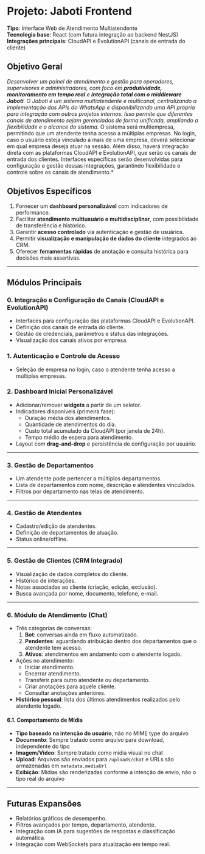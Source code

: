 # Projeto: Jaboti Frontend
**Tipo**: Interface Web de Atendimento Multiatendente  
**Tecnologia base**: React (com futura integração ao backend NestJS)  
**Integrações principais**: CloudAPI e EvolutionAPI (canais de entrada do cliente)


## Objetivo Geral
*Desenvolver um painel de atendimento e gestão para operadores, supervisores e administradores, com foco em **produtividade, monitoramento em tempo real** e **integração total com o middleware Jaboti**.
O Jaboti é um sistema multiatendente e multicanal, centralizando a implementação das APIs do WhatsApp e disponibilizando uma API própria para integração com outros projetos internos. Isso permite que diferentes canais de atendimento sejam gerenciados de forma unificada, ampliando a flexibilidade e o alcance do sistema.*
O sistema será multiempresa, permitindo que um atendente tenha acesso a múltiplas empresas. No login, caso o usuário esteja vinculado a mais de uma empresa, deverá selecionar em qual empresa deseja atuar na sessão.
Além disso, haverá integração direta com as plataformas CloudAPI e EvolutionAPI, que serão os canais de entrada dos clientes. Interfaces específicas serão desenvolvidas para configuração e gestão dessas integrações, garantindo flexibilidade e controle sobre os canais de atendimento.*


## Objetivos Específicos
1. Fornecer um **dashboard personalizável** com indicadores de performance.
2. Facilitar **atendimento multiusuário e multidisciplinar**, com possibilidade de transferência e histórico.
3. Garantir **acesso controlado** via autenticação e gestão de usuários.
4. Permitir **visualização e manipulação de dados do cliente** integrados ao CRM.
5. Oferecer **ferramentas rápidas** de anotação e consulta histórica para decisões mais assertivas.

---

## Módulos Principais
### 0. Integração e Configuração de Canais (CloudAPI e EvolutionAPI)
- Interfaces para configuração das plataformas CloudAPI e EvolutionAPI.
- Definição dos canais de entrada do cliente.
- Gestão de credenciais, parâmetros e status das integrações.
- Visualização dos canais ativos por empresa.

### 1. Autenticação e Controle de Acesso
  - Seleção de empresa no login, caso o atendente tenha acesso a múltiplas empresas.


### 2. Dashboard Inicial Personalizável
- Adicionar/remover **widgets** a partir de um seletor.
- Indicadores disponíveis (primeira fase):
  - Duração média dos atendimentos.
  - Quantidade de atendimentos do dia.
  - Custo total acumulado da CloudAPI (por janela de 24h).
  - Tempo médio de espera para atendimento.
- Layout com **drag-and-drop** e persistência de configuração por usuário.

---

### 3. Gestão de Departamentos
- Um atendente pode pertencer a múltiplos departamentos.
- Lista de departamentos com nome, descrição e atendentes vinculados.
- Filtros por departamento nas telas de atendimento.

---

### 4. Gestão de Atendentes
- Cadastro/edição de atendentes.
- Definição de departamentos de atuação.
- Status online/offline.

---

### 5. Gestão de Clientes (CRM Integrado)
- Visualização de dados completos do cliente.
- Histórico de interações.
- Notas associadas ao cliente (criação, edição, exclusão).
- Busca avançada por nome, documento, telefone, e-mail.

---

### 6. Módulo de Atendimento (Chat)
- Três categorias de conversas:
  1. **Bot**: conversas ainda em fluxo automatizado.
  2. **Pendentes**: aguardando atribuição dentro dos departamentos que o atendente tem acesso.
  3. **Ativos**: atendimentos em andamento com o atendente logado.
- Ações no atendimento:
  - Iniciar atendimento.
  - Encerrar atendimento.
  - Transferir para outro atendente ou departamento.
  - Criar anotações para aquele cliente.
  - Consultar anotações anteriores.
- **Histórico pessoal**: lista dos últimos atendimentos realizados pelo atendente logado.

#### 6.1. Comportamento de Mídia
- **Tipo baseado na intenção do usuário**, não no MIME type do arquivo
- **Documento**: Sempre tratado como arquivo para download, independente do tipo
- **Imagem/Vídeo**: Sempre tratado como mídia visual no chat
- **Upload**: Arquivos são enviados para `/uploads/chat` e URLs são armazenadas em `metadata.mediaUrl`
- **Exibição**: Mídias são renderizadas conforme a intenção de envio, não o tipo real do arquivo

---

## Futuras Expansões
- Relatórios gráficos de desempenho.
- Filtros avançados por tempo, departamento, atendente.
- Integração com IA para sugestões de respostas e classificação automática.
- Integração com WebSockets para atualização em tempo real.
